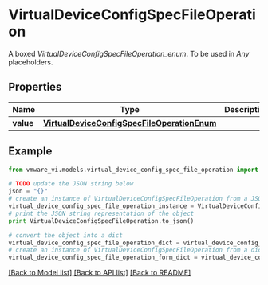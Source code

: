 # VirtualDeviceConfigSpecFileOperation

A boxed *VirtualDeviceConfigSpecFileOperation_enum*. To be used in *Any* placeholders. 

## Properties
Name | Type | Description | Notes
------------ | ------------- | ------------- | -------------
**value** | [**VirtualDeviceConfigSpecFileOperationEnum**](VirtualDeviceConfigSpecFileOperationEnum.md) |  | 

## Example

```python
from vmware_vi.models.virtual_device_config_spec_file_operation import VirtualDeviceConfigSpecFileOperation

# TODO update the JSON string below
json = "{}"
# create an instance of VirtualDeviceConfigSpecFileOperation from a JSON string
virtual_device_config_spec_file_operation_instance = VirtualDeviceConfigSpecFileOperation.from_json(json)
# print the JSON string representation of the object
print VirtualDeviceConfigSpecFileOperation.to_json()

# convert the object into a dict
virtual_device_config_spec_file_operation_dict = virtual_device_config_spec_file_operation_instance.to_dict()
# create an instance of VirtualDeviceConfigSpecFileOperation from a dict
virtual_device_config_spec_file_operation_form_dict = virtual_device_config_spec_file_operation.from_dict(virtual_device_config_spec_file_operation_dict)
```
[[Back to Model list]](../README.md#documentation-for-models) [[Back to API list]](../README.md#documentation-for-api-endpoints) [[Back to README]](../README.md)



